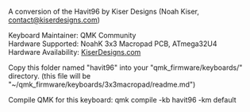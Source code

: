 A conversion of the Havit96 by Kiser Designs (Noah Kiser, contact@kiserdesigns.com)

Keyboard Maintainer: QMK Community  
Hardware Supported: NoahK 3x3 Macropad PCB, ATmega32U4  
Hardware Availability: [KiserDesigns.com](http://kiserdesigns.com/)

Copy this folder named "havit96" into your "qmk_firmware/keyboards/" directory.
(this file will be "~/qmk_firmware/keyboards/3x3macropad/readme.md")

Compile QMK for this keyboard:
    qmk compile -kb havit96 -km default
